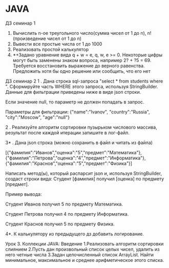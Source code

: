 # JAVA
ДЗ семинар 1
1. Вычислить n-ое треугольного число(сумма чисел от 1 до n), n! 
(произведение чисел от 1 до n)
2. Вывести все простые числа от 1 до 1000 
3. Реализовать простой калькулятор
4. *+Задано уравнение вида q + w = e, q, w, e >= 0. Некоторые цифры 
могут быть заменены знаком вопроса, например 2? + ?5 = 69. Требуется 
восстановить выражение до верного равенства. Предложить хотя бы одно решение или сообщить, что его нет

ДЗ семинар 2
1 . Дана строка sql-запроса "select * from students where ". Сформируйте часть WHERE этого запроса, используя StringBuilder. Данные для фильтрации приведены ниже в виде json строки.

Если значение null, то параметр не должен попадать в запрос.

Параметры для фильтрации: {"name":"Ivanov", "country":"Russia", "city":"Moscow", "age":"null"}

2 . Реализуйте алгоритм сортировки пузырьком числового массива, результат после каждой итерации запишите в лог-файл.

3* . Дана json строка (можно сохранить в файл и читать из файла)

[{"фамилия":"Иванов","оценка":"5","предмет":"Математика"},{"фамилия":"Петрова","оценка":"4","предмет":"Информатика"},{"фамилия":"Краснов","оценка":"5","предмет":"Физика"}]

Написать метод(ы), который распарсит json и, используя StringBuilder, создаст строки вида: Студент [фамилия] получил [оценка] по предмету [предмет].

Пример вывода:

Студент Иванов получил 5 по предмету Математика.

Студент Петрова получил 4 по предмету Информатика.

Студент Краснов получил 5 по предмету Физика.

4*. К калькулятору из предыдущего дз добавить логирование.


Урок 3. Коллекции JAVA: Введение
1.Реализовать алгоритм сортировки слиянием
2.Пусть дан произвольный список целых чисел, удалить из него четные числа
3.Задан целочисленный список ArrayList. Найти минимальное, максимальное и среднее арифметическое этого списка.
